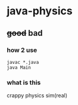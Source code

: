 # java-physics
## ~~good~~ bad
### how 2 use
`javac *.java` <br>
`java Main` <br>
### what is this
crappy physics sim(real)
